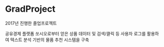 # GradProject

2017년 진행한 졸업프로젝트  

공유경제 플랫폼 쏘시오로부터 얻은 상품 데이터 및 검색/클릭 등 사용자 로그를 활용하여 텍스트 분석 기반의 물품 추천 시스템을 구축